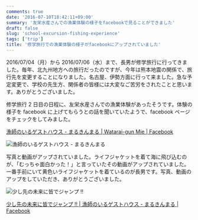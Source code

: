 ```yaml
---
comments: true
date: '2016-07-10T18:42:11+09:00'
summary: '友栄水産さんでの漁業体験の様子をfacebookで見ることができました'
draft: false
slug: 'school-excursion-fishing-experience'
tags: ['trip']
title: '修学旅行での漁業体験の様子がfacebookにアップされていました'
---
```


2016/07/04（月）から 2016/07/06（水）まで、長男が修学旅行に行ってきました。毎年、北九州地方への旅行だったのですが、今年は熊本地震の関係で、旅行先を変更することになりました。名古屋、伊勢方面に行って来ました。急な予定変更で、学校の先生方、関係者の皆様には大変なご苦労をされたことと思います。ありがとうございました。

修学旅行 2 日目の日程に、友栄水産さんでの漁業体験があったそうです。体験の様子を facebook に上げてもらうとの話を聞いていたようで、facebook ページをチェックをしてみました。

[漁師のいるゲストハウス - まるきんまる | Watarai-gun Mie | Facebook](https://www.facebook.com/yuuei.fish?fref=nf)

![漁師のいるゲストハウス - まるきんまる](/static/images/post/school-excursion-fishing-experience/school-excursion-fishing-experience_01.png '漁師のいるゲストハウス - まるきんまる')

写真と動画がアップされていました。ライフジャケットを着て海に飛び込むのが、「むっちゃ面白かった！」と言っていたその動画がアップされていました。一番手前にいて黄色いライフジャケットを着ているのが長男です。写真、動画のアップをしていただき、ありがとうございました。

![少し先の未来に皆でジャンプ ‼](/static/images/post/school-excursion-fishing-experience/school-excursion-fishing-experience_02.png '少し先の未来に皆でジャンプ ‼')

[少し先の未来に皆でジャンプ ‼ | 漁師のいるゲストハウス - まるきんまる | Facebook](https://fb.watch/jmaV7PTqfv/)
